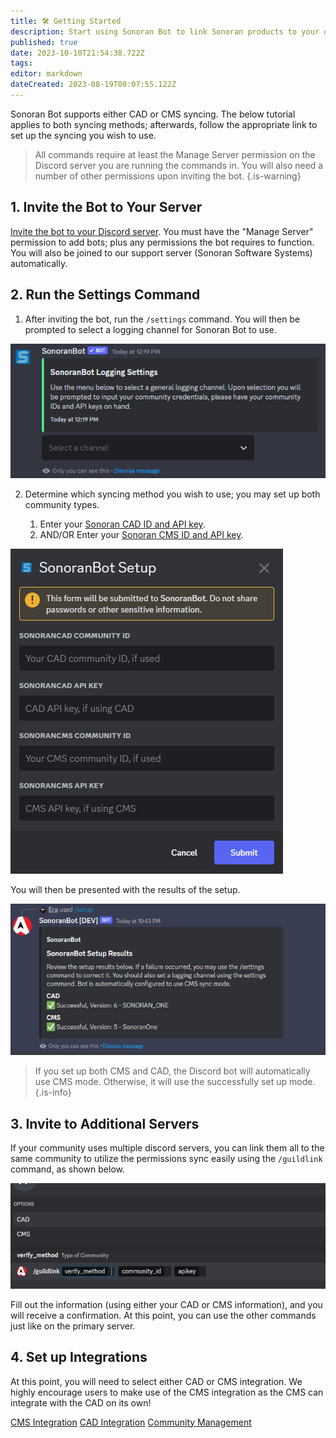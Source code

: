 ```yaml
---
title: 🛠 Getting Started
description: Start using Sonoran Bot to link Sonoran products to your discord and perform common moderation actions...
published: true
date: 2023-10-10T21:54:38.722Z
tags: 
editor: markdown
dateCreated: 2023-08-19T00:07:55.122Z
---
```


Sonoran Bot supports either CAD or CMS syncing. The below tutorial applies to both syncing methods; afterwards, follow the appropriate link to set up the syncing you wish to use.

> All commands require at least the Manage Server permission on the Discord server you are running the commands in. You will also need a number of other permissions upon inviting the bot.
{.is-warning}
## 1. Invite the Bot to Your Server

[Invite the bot to your Discord server](https://sonoranbot.com/invite). You must have the "Manage Server" permission to add bots; plus any permissions the bot requires to function. You will also be joined to our support server (Sonoran Software Systems) automatically.

## 2. Run the Settings Command

1. After inviting the bot, run the `/settings` command. You will then be prompted to select a logging channel for Sonoran Bot to use.

![bot_setloggingchannel.png](/bot_setloggingchannel.png)

2.  Determine which syncing method you wish to use; you may set up both community types.

    1. Enter your [Sonoran CAD ID and API key](https://info.sonorancad.com/sonoran-cad/api-integration/getting-started/retrieving-your-credentials).
    2. AND/OR Enter your [Sonoran CMS ID and API key](https://info.sonorancms.com/developer-api-documentation/api-integration/getting-started#gather-your-credentials).

![screenshot_11.png](/bot_setuppage.png)

You will then be presented with the results of the setup.

![setupconfirm.png](/setupconfirm.png)

> If you set up both CMS and CAD, the Discord bot will automatically use CMS mode. Otherwise, it will use the successfully set up mode.
{.is-info}

## 3. Invite to Additional Servers

If your community uses multiple discord servers, you can link them all to the same community to utilize the permissions sync easily using the `/guildlink` command, as shown below.

![guildlink.png](/guildlink.png)

Fill out the information (using either your CAD or CMS information), and you will receive a confirmation. At this point, you can use the other commands just like on the primary server.

## 4. Set up Integrations

At this point, you will need to select either CAD or CMS integration. We highly encourage users to make use of the CMS integration as the CMS can integrate with the CAD on its own!

[CMS Integration](/tutorials/getting-started/sonoran-cms-integration)
[CAD Integration](/tutorials/getting-started/sonoran-cad-integration)
[Community Management](/tutorials/getting-started/community-management)

